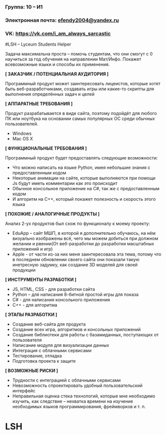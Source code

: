 

### Группа: 10 – И1
### Электронная почта: efendy2004@yandex.ru
### VK: https://vk.com/i_am_always_sarcastic 




#LSH – Lyceum Students Helper

Задача максимальна проста – помочь студентам, что они смогут с 0 научиться за год обучения на направлении Мат/Инфо. Покажет всевозможные языки и способы их применения.

**[ ЗАКАЗЧИК / ПОТЕНЦИАЛЬНАЯ АУДИТОРИЯ ]**

Программный продукт может заинтересовать лицеистов, которые хотят быть веб-разработчиками, создавать игры или какие-то скрипты для выполнения определённых задач и целей


**[ АППАРАТНЫЕ ТРЕБОВАНИЯ ]** 

Продукт разрабатывается в виде сайта, поэтому подойдёт для любого ПК или ноутбука на основании самых популярных ОС среди обычных пользователей. 
*	Windows
*	Mac OS X


**[ ФУНКЦИОНАЛЬНЫЕ ТРЕБОВАНИЯ ]**

Программный продукт будет предоставлять следующие возможности:
*	Что можно написать на языке Python, имея небольшие знания с предоставленным кодом
*	Некоторые анимации  на сайте, которые выполняются при помощи Js будут иметь комментарии как это происходит
*	Обычное консольное приложение на C#, так же с предоставленным кодом 
*	И алгоритм на C++, который покажет полезность и скорость этого языка


**[ ПОХОЖИЕ / АНАЛОГИЧНЫЕ ПРОДУКТЫ ]**

Анализ 2-ух продуктов был схож по функционалу к моему проекту:
*	EduApp – сайт МШП, в которой я дополнительно обучаюсь, на нём визуально изображены всё, чего мы можем добиться при должном желании и рвении(От веб-разработки до разработки масштабных приложений и игр)
*	Apple - от части из-за них меня заинтересовала эта тема, потому что в последнем обновлении своего сайта они показали такую инетресную задумку, как создание 3D моделей для своей продукции


**[ ИНСТРУМЕНТЫ РАЗРАБОТКИ ]**

*	JS, HTML, CSS - для разработки сайта
*	Python – для написания 8-битной простой игры для показа
*	C# - для написания консольного приложения 
*	С++ - для алгоритма 


**[ ЭТАПЫ РАЗРАБОТКИ ]**
*	Создание веб-сайта для продукта
*	Создание всех игра, алгоритмов и консольных приложений
*	Создание библиотеки для работы с базамиданных, поступающих от пользователя 
*	Написание модуля для визуализации данных
*	Интеграция с облачными сервисами
*	Тестирование, отладка
*	Подготовка проекта к защите

**[ ВОЗМОЖНЫЕ РИСКИ ]**

*	Трудности с интеграцией с облачными сервисами
*	Невозможность спроектировать удобный пользовательский интерфейс
*	Неправильная оценка стека технологий, которые мне необходимо изучить, как следствие – нехватка времени на изучение необходимых языков программирования, фреймворков и т. п.
# LSH
